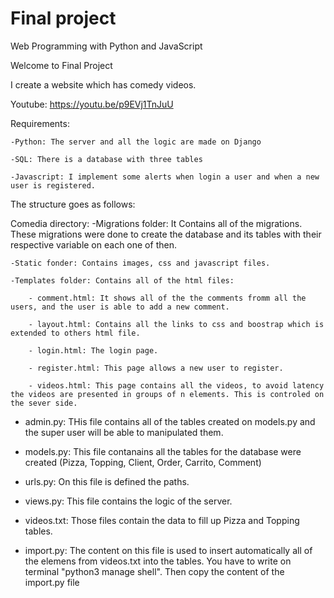 # Final project

Web Programming with Python and JavaScript

Welcome to Final Project

I create a website which has comedy videos.

Youtube:
    https://youtu.be/p9EVj1TnJuU



Requirements:

    -Python: The server and all the logic are made on Django

    -SQL: There is a database with three tables

    -Javascript: I implement some alerts when login a user and when a new user is registered.


The structure goes as follows: 

Comedia directory:
    -Migrations folder: It Contains all of the migrations. These migrations were done to create the database and its tables with their respective variable on each one of then.
    
    -Static fonder: Contains images, css and javascript files.
    
    -Templates folder: Contains all of the html files:

        - comment.html: It shows all of the the comments fromm all the users, and the user is able to add a new comment.

        - layout.html: Contains all the links to css and boostrap which is extended to others html file.

        - login.html: The login page.

        - register.html: This page allows a new user to register.

        - videos.html: This page contains all the videos, to avoid latency the videos are presented in groups of n elements. This is controled on the sever side.

    
- admin.py: THis file contains all of the tables created on models.py and the super user will be able to manipulated them.

- models.py: This file contanains all the tables for the database were created (Pizza, Topping, Client, Order, Carrito, Comment)

- urls.py: On this file is defined the paths.

- views.py: This file contains the logic of the server.

- videos.txt: Those files contain the data to fill up Pizza and Topping tables.

- import.py: The content on this file is used to insert automatically all of the elemens from videos.txt into the tables.
    You have to write on terminal "python3 manage shell". Then copy the content of the import.py file

